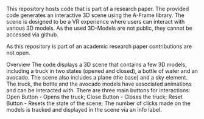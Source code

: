 This repository hosts code that is part of a research paper. The provided code generates an interactive 3D scene using the A-Frame library. The scene is designed to be a VR experience where users can interact with various 3D models. As the used 3D-Models are not public, they cannot be accessed via github.

As this repository is part of an academic research paper contributions are not open. 

Overview
The code displays a 3D scene that contains a few 3D models, including a truck in two states (opened and closed), a bottle of water and an avocado. The scene also includes a plane (the base) and a sky element.
The truck, the bottle and the avocado models have associated animations and can be interacted with. There are three main buttons for interactions:
Open Button - Opens the truck;
Close Button - Closes the truck;
Reset Button - Resets the state of the scene;
The number of clicks made on the models is tracked and displayed in the scene via an info label.
